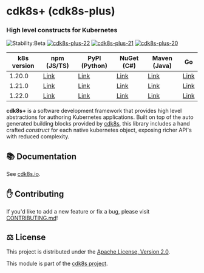 # cdk8s+ (cdk8s-plus)

### High level constructs for Kubernetes

![Stability:Beta](https://img.shields.io/badge/stability-beta-orange)
[![cdk8s-plus-22](https://img.shields.io/github/workflow/status/cdk8s-team/cdk8s-plus/release-k8s.22?label=cdk8s-plus-22&logo=GitHub)](https://github.com/cdk8s-team/cdk8s-plus/actions/workflows/release-k8s.22.yml)
[![cdk8s-plus-21](https://img.shields.io/github/workflow/status/cdk8s-team/cdk8s-plus/release-k8s.21?label=cdk8s-plus-21&logo=GitHub)](https://github.com/cdk8s-team/cdk8s-plus/actions/workflows/release-k8s.21.yml)
[![cdk8s-plus-20](https://img.shields.io/github/workflow/status/cdk8s-team/cdk8s-plus/release-k8s.20?label=cdk8s-plus-20&logo=GitHub)](https://github.com/cdk8s-team/cdk8s-plus/actions/workflows/release-k8s.20.yml)

| k8s version | npm (JS/TS) | PyPI (Python) | NuGet (C#) | Maven (Java) | Go |
| --- | --- | --- | --- | --- | --- |
| 1.20.0 | [Link](https://www.npmjs.com/package/cdk8s-plus-20) | [Link](https://pypi.org/project/cdk8s-plus-20/) | [Link](https://www.nuget.org/packages/Org.Cdk8s.Plus20) | [Link](https://search.maven.org/artifact/org.cdk8s/cdk8s-plus-20) | [Link](https://github.com/cdk8s-team/cdk8s-plus-go/tree/k8s.20) |
| 1.21.0 | [Link](https://www.npmjs.com/package/cdk8s-plus-21) | [Link](https://pypi.org/project/cdk8s-plus-21/) | [Link](https://www.nuget.org/packages/Org.Cdk8s.Plus21) | [Link](https://search.maven.org/artifact/org.cdk8s/cdk8s-plus-21) | [Link](https://github.com/cdk8s-team/cdk8s-plus-go/tree/k8s.21) |
| 1.22.0 | [Link](https://www.npmjs.com/package/cdk8s-plus-22) | [Link](https://pypi.org/project/cdk8s-plus-22/) | [Link](https://www.nuget.org/packages/Org.Cdk8s.Plus22) | [Link](https://search.maven.org/artifact/org.cdk8s/cdk8s-plus-22) | [Link](https://github.com/cdk8s-team/cdk8s-plus-go/tree/k8s.22) |

**cdk8s+** is a software development framework that provides high level
abstractions for authoring Kubernetes applications. Built on top of the auto
generated building blocks provided by [cdk8s](../cdk8s), this library includes a
hand crafted *construct* for each native kubernetes object, exposing richer
API's with reduced complexity.

## :books: Documentation

See [cdk8s.io](https://cdk8s.io/docs/latest/plus).

## :raised_hand: Contributing

If you'd like to add a new feature or fix a bug, please visit
[CONTRIBUTING.md](CONTRIBUTING.md)!

## :balance_scale: License

This project is distributed under the [Apache License, Version 2.0](./LICENSE).

This module is part of the [cdk8s project](https://github.com/cdk8s-team).
